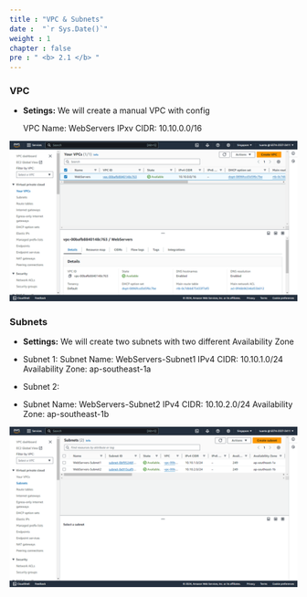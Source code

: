 ```yaml
---
title : "VPC & Subnets"
date :  "`r Sys.Date()`" 
weight : 1
chapter : false
pre : " <b> 2.1 </b> "
---
```


### VPC

- **Setings:** We will create a manual VPC with config

    VPC Name:    WebServers
    IPxv CIDR:   10.10.0.0/16

![VPC](/images/2-Prepairation/211.png?featherlight=false&width=90pc)


### Subnets

- **Settings:** We will create two subnets with two different Availability Zone

- Subnet 1:
    Subnet Name:        WebServers-Subnet1
    IPv4 CIDR:          10.10.1.0/24
    Availability Zone:  ap-southeast-1a

- Subnet 2:
- 
    Subnet Name:        WebServers-Subnet2
    IPv4 CIDR:          10.10.2.0/24
    Availability Zone:  ap-southeast-1b



![VPC](/images/2-Prepairation/212.png?featherlight=false&width=90pc)
